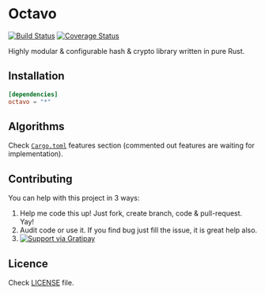 # Octavo

[![Build Status](https://travis-ci.org/hauleth/octavo.svg)](https://travis-ci.org/hauleth/octavo)
[![Coverage Status](https://coveralls.io/repos/hauleth/octavo/badge.svg?branch=master&service=github)](https://coveralls.io/github/hauleth/octavo?branch=master)

Highly modular & configurable hash & crypto library written in pure Rust.

## Installation

```toml
[dependencies]
octavo = "*"
```

## Algorithms

Check [`Cargo.toml`](Cargo.toml) features section (commented out features are
waiting for implementation).

## Contributing

You can help with this project in 3 ways:

1. Help me code this up! Just fork, create branch, code & pull-request. Yay!
2. Audit code or use it. If you find bug just fill the issue, it is great help also.
3. [![Support via Gratipay](https://cdn.rawgit.com/gratipay/gratipay-badge/2.3.0/dist/gratipay.svg)](https://gratipay.com/hauleth/)

## Licence

Check [LICENSE](LICENSE) file.
